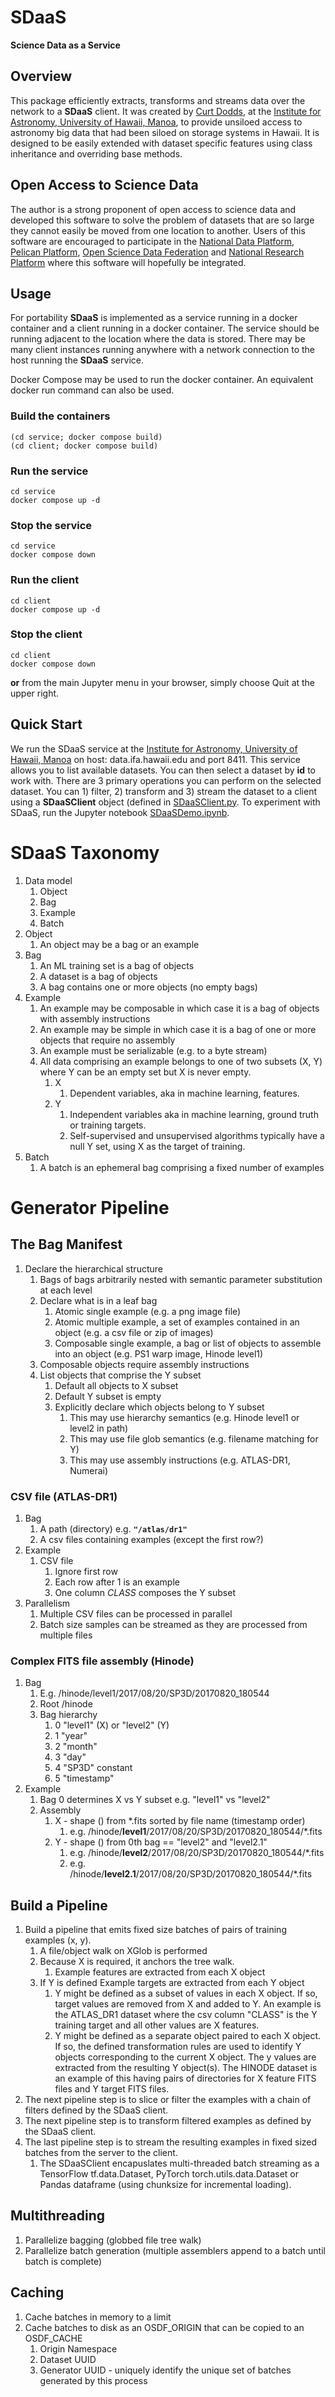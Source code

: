 # SDaaS
**Science Data as a Service**


## Overview
This package efficiently extracts, transforms and streams data over the network to a **SDaaS** client. It was created by [Curt Dodds](https://github.com/edubergeek), at the [Institute for Astronomy, University of Hawaii, Manoa](https://www.ifa.hawaii.edu/), to provide unsiloed access to astronomy big data that had been siloed on storage systems in Hawaii. It is designed to be easily extended with dataset specific features using class inheritance and overriding base methods.


## Open Access to Science Data
The author is a strong proponent of open access to science data and developed this software to solve the problem of datasets that are so large they cannot easily be moved from one location to another. Users of this software are encouraged to participate in the [National Data Platform](https://nationaldataplatform.org/), [Pelican Platform](https://pelicanplatform.org/), [Open Science Data Federation](https://osg-htc.org/services/osdf.html) and [National Research Platform](https://nationalresearchplatform.org/the-pacific-research-platform-prp-is-now-the-national-research-platform-nrp/) where this software will hopefully be integrated.


## Usage
For portability **SDaaS** is implemented as a service running in a docker container and a client running in a docker container. The service should be running adjacent to the location where the data is stored. There may be many client instances running anywhere with a network connection to the host running the **SDaaS** service.

Docker Compose may be used to run the docker container. An equivalent docker run command can also be used.

### Build the containers
```
(cd service; docker compose build)
(cd client; docker compose build)
```
### Run the service
```
cd service
docker compose up -d
```
### Stop the service
```
cd service
docker compose down
```
### Run the client
```
cd client
docker compose up -d
```
### Stop the client
```
cd client
docker compose down
```
**or** from the main Jupyter menu in your browser, simply choose Quit at the upper right.


## Quick Start
We run the SDaaS service at the [Institute for Astronomy, University of Hawaii, Manoa](https://www.ifa.hawaii.edu/) on host: data.ifa.hawaii.edu and port 8411. This service allows you to list available datasets. You can then select a dataset by **id** to work with. There are 3 primary operations you can perform on the selected dataset. You can 1) filter, 2) transform and 3) stream the dataset to a client using a **SDaaSClient** object (defined in [SDaaSClient.py](./client/app/SDaaSClient.py/). To experiment with SDaaS, run the Jupyter notebook [SDaaSDemo.ipynb](./client/app/SDaaSDemo.ipynb/).


# SDaaS Taxonomy
1. Data model
    1. Object
    1. Bag
    1. Example
    1. Batch
1. Object
    1. An object may be a bag or an example
1. Bag
    1. An ML training set is a bag of objects
    1. A dataset is a bag of objects
    1. A bag contains one or more objects (no empty bags)
1. Example
    1. An example may be composable in which case it is a bag of objects with assembly instructions
    1. An example may be simple in which case it is a bag of one or more objects that require no assembly
    1. An example must be serializable (e.g. to a byte stream)
    1. All data comprising an example belongs to one of two subsets (X, Y) where Y can be an empty set but X is never empty.
        1. X
            1. Dependent variables, aka in machine learning, features.
        1. Y
            1. Independent variables aka in machine learning, ground truth or training targets.
            1. Self-supervised and unsupervised algorithms typically have a null Y set, using X as the target of training.
1. Batch
    1. A batch is an ephemeral bag comprising a fixed number of examples


# Generator Pipeline

## The Bag Manifest
1. Declare the hierarchical structure
    1. Bags of bags arbitrarily nested with semantic parameter substitution at each level
    1. Declare what is in a leaf bag
        1. Atomic single example (e.g. a png image file)
        1. Atomic multiple example, a set of examples contained in an object (e.g. a csv file or zip of images)
        1. Composable single example, a bag or list of objects to assemble into an object (e.g. PS1 warp image, Hinode level1)
    1. Composable objects require assembly instructions
    1. List objects that comprise the Y subset
        1. Default all objects to X subset
        1. Default Y subset is empty
        1. Explicitly declare which objects belong to Y subset
            1. This may use hierarchy semantics (e.g. Hinode level1 or level2 in path)
            1. This may use file glob semantics (e.g. filename matching for Y)
            1. This may use assembly instructions (e.g. ATLAS-DR1, Numerai)

### CSV file (ATLAS-DR1)
1. Bag
    1. A path (directory) e.g. **```"/atlas/dr1"```**
    1. A csv files containing examples (except the first row?)
1. Example
    1. CSV file
        1. Ignore first row
        1. Each row after 1 is an example
        1. One column _CLASS_ composes the Y subset
1. Parallelism
    1. Multiple CSV files can be processed in parallel
    1. Batch size samples can be streamed as they are processed from multiple files

### Complex FITS file assembly (Hinode)
1. Bag
    1. E.g. /hinode/level1/2017/08/20/SP3D/20170820_180544
    1. Root /hinode
    1. Bag hierarchy
        1. 0 "level1" (X) or "level2" (Y)
        1. 1 "year"
        1. 2 "month"
        1. 3 "day"
        1. 4 "SP3D" constant
        1. 5 "timestamp"
1. Example
    1. Bag 0 determines X vs Y subset e.g. "level1" vs "level2"
    1. Assembly
        1. X - shape () from *.fits sorted by file name (timestamp order)
            1. e.g. /hinode/**level1**/2017/08/20/SP3D/20170820_180544/*.fits
        1. Y - shape () from 0th bag == "level2" and "level2.1"
            1. e.g. /hinode/**level2**/2017/08/20/SP3D/20170820_180544/*.fits
            1. e.g. /hinode/**level2.1**/2017/08/20/SP3D/20170820_180544/*.fits
    
## Build a Pipeline
1. Build a pipeline that emits fixed size batches of pairs of training examples (x, y).
    1. A file/object walk on XGlob is performed
    1. Because X is required, it anchors the tree walk.
        1. Example features are extracted from each X object
    1. If Y is defined Example targets are extracted from each Y object
        1. Y might be defined as a subset of values in each X object. If so, target values are removed from X and added to Y. An example is the ATLAS_DR1 dataset where the csv column "CLASS" is the Y training target and all other values are X features.
        1. Y might be defined as a separate object paired to each X object. If so, the defined transformation rules are used to identify Y objects corresponding to the current X object. The y values are extracted from the resulting Y object(s). The HINODE dataset is an example of this having pairs of directories for X feature FITS files and Y target FITS files.
1. The next pipeline step is to slice or filter the examples with a chain of filters defined by the SDaaS client.
1. The next pipeline step is to transform filtered examples as defined by the SDaaS client.
1. The last pipeline step is to stream the resulting examples in fixed sized batches from the server to the client.
    1. The SDaaSClient encapuslates multi-threaded batch streaming as a TensorFlow tf.data.Dataset, PyTorch torch.utils.data.Dataset or Pandas dataframe (using chunksize for incremental loading).

## Multithreading
1. Parallelize bagging (globbed file tree walk)
2. Parallelize batch generation (multiple assemblers append to a batch until batch is complete)

## Caching
1. Cache batches in memory to a limit
1. Cache batches to disk as an OSDF_ORIGIN that can be copied to an OSDF_CACHE
    1. Origin Namespace
    1. Dataset UUID
    1. Generator UUID - uniquely identify the unique set of batches generated by this process

```
